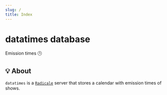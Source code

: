 ```yaml
---
slug: /
title: Index
---
```


# datatimes database

Emission times 🕒

## 💡 About

`datatimes` is a [`Radicale`](https://radicale.org) server
that stores a calendar with emission times of shows.
